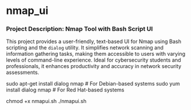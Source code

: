 # nmap_ui

### Project Description: Nmap Tool with Bash Script UI

This project provides a user-friendly, text-based UI for Nmap using Bash scripting and the `dialog` utility. It simplifies network scanning and information gathering tasks, making them accessible to users with varying levels of command-line experience. Ideal for cybersecurity students and professionals, it enhances productivity and accuracy in network security assessments.

sudo apt-get install dialog nmap  # For Debian-based systems
sudo yum install dialog nmap      # For Red Hat-based systems

chmod +x nmapui.sh
./nmapui.sh
